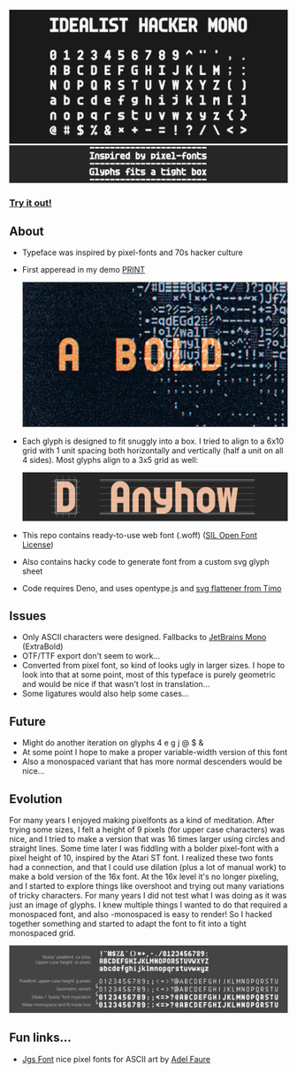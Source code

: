 ![Idealist Hacker Mono font sample](idealist-hacker-mono-sample.png)
![Idealist Hacker Mono font sample2](idealist-hacker-mono-sample2.png)

### [**Try it out!**](https://teadrinker.github.io/idealist-hacker-mono-font/test.html) 

## About
* Typeface was inspired by pixel-fonts and 70s hacker culture
* First apperead in my demo [PRINT](https://www.youtube.com/watch?v=_ggIXZhOPfs)

  ![GIF of snippet from PRINT](print.gif)


* Each glyph is designed to fit snuggly into a box. I tried to align to a 6x10 grid with 1 unit spacing both horizontally and vertically (half a unit on all 4 sides). Most glyphs align to a 3x5 grid as well:

  ![Idealist Hacker Mono font box](idealist-hacker-mono-box.png)

* This repo contains ready-to-use web font (.woff) ([SIL Open Font License](https://scripts.sil.org/OFL))
* Also contains hacky code to generate font from a custom svg glyph sheet
* Code requires Deno, and uses opentype.js and [svg flattener from Timo](https://gist.github.com/timo22345/9413158/)

## Issues
 * Only ASCII characters were designed. Fallbacks to [JetBrains Mono](https://www.jetbrains.com/lp/mono/) (ExtraBold)
 * OTF/TTF export don't seem to work...
 * Converted from pixel font, so kind of looks ugly in larger sizes. I hope to look into that at some point, most of this typeface is purely geometric and would be nice if that wasn't lost in translation...
 * Some ligatures would also help some cases...

## Future
 * Might do another iteration on glyphs 4 e g j @ $ &
 * At some point I hope to make a proper variable-width version of this font
 * Also a monospaced variant that has more normal descenders would be nice...

## Evolution

For many years I enjoyed making pixelfonts as a kind of meditation. After trying some sizes, I felt a height of 9 pixels (for upper case characters) was nice, and I tried to make a version that was 16 times larger using circles and straight lines. Some time later I was fiddling with a bolder pixel-font with a pixel height of 10, inspired by the Atari ST font. I realized these two fonts had a connection, and that I could use dilation (plus a lot of manual work) to make a bold version of the 16x font. At the 16x level it's no longer pixeling, and I started to explore things like overshoot and trying out many variations of tricky characters. For many years I did not test what I was doing as it was just an image of glyphs. I knew multiple things I wanted to do that required a monospaced font, and also -monospaced is easy to render! So I hacked together something and started to adapt the font to fit into a tight monospaced grid. 

  ![Idealist Hacker Mono font evolution](idealist-hacker-mono-evo.png)


## Fun links...
 * [Jgs Font](https://adelfaure.net/tools/jgs/) nice pixel fonts for ASCII art by [Adel Faure](https://adelfaure.net/)
